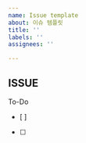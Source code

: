 ```yaml
---
name: Issue template
about: 이슈 템플릿
title: ''
labels: ''
assignees: ''

---
```


ISSUE
- 

To-Do
- [ ] 
- [ ]
